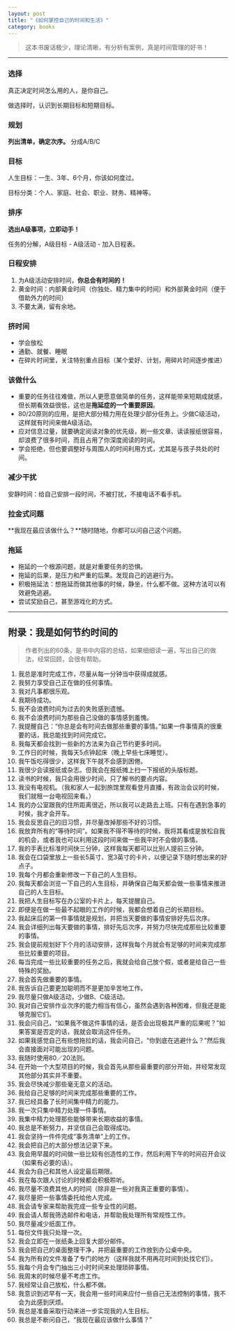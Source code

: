 ```yaml
---
layout: post
title: "《如何掌控自己的时间和生活》"
category: books
---
```


> 这本书废话极少，理论清晰，有分析有案例，真是时间管理的好书！

---

### 选择

真正决定时间怎么用的人，是你自己。

做选择时，认识到长期目标和短期目标。

### 规划

**列出清单，确定次序。** 分成A/B/C

### 目标

人生目标：一生、3年、6个月，你该如何度过。

目标分类：个人、家庭、社会、职业、财务、精神等。

### 排序

**选出A级事项，立即动手！**

任务的分解，A级目标 - A级活动 - 加入日程表。

### 日程安排

1. 为A级活动安排时间，**你总会有时间的！**
2. 黄金时间：内部黄金时间（你独处、精力集中的时间）和外部黄金时间（便于借助外力的时间）
3. 不要太满，留有余地。

### 挤时间

- 学会放松
- 通勤、就餐、睡眠
- 在碎片时间里，关注特别重点目标（某个爱好、计划，用碎片时间逐步推进）

### 该做什么

- 重要的任务往往难做，所以人更愿意做简单的任务，这样能带来短期成就感，但长期看效益很低，这也是**拖延症的一个重要原因**。
- 80/20原则的应用，是把大部分精力用在处理少部分任务上。少做C级活动，这样就有时间来做A级活动。
- 应对信息过量，就要确定阅读对象的优先级，刷一些文章、读读报纸很容易，却浪费了很多时间，而且占用了你深度阅读的时间。
- 学会拒绝，但也要调整好与周围人的时间利用方式，尤其是与孩子共处的时间。

### 减少干扰

安静时间：给自己安排一段时间，不被打扰，不接电话不看手机。

### 拉金式问题

**我现在最应该做什么？**随时随地，你都可以问自己这个问题。

### 拖延

- 拖延的一个根源问题，就是对重要任务的恐惧。
- 拖延的后果，是压力和严重的后果。发现自己的逃避行为。
- 积极拖延法：想拖延而做其他事的时候，静坐，什么都不做。这种方法可以有效避免逃避。
- 尝试奖励自己，甚至游戏化的方式。

---

## 附录：我是如何节约时间的

>  作者列出的60条，是书中内容的总结，如果细细读一遍，写出自己的做法，经常回顾，会很有帮助。

1. 我总是准时完成工作，尽量从每一分钟当中获得成就感。
2. 我努力享受自己正在做的任何事情。
3. 我对凡事都很乐观。
4. 我期待成功。
5. 我不会浪费时间为过去的失败感到遗憾。
6. 我不会浪费时间为那些自己没做的事情感到羞愧。
7. 我提醒自己：“你总是会有时间去做那些重要的事情。”如果一件事情真的很重要的话，我总能找到时间完成它。
8. 我每天都会找到一些新的方法来为自己节约更多时间。
9. 工作日的时候，我每天5点钟起床（晚上早些七床睡觉）。
10. 我午饭吃得很少，这样我下午就不会感到困倦。
11. 我很少会读报纸或杂志。但我会在报纸摊上扫一下报纸的头版标题。
12. 读书的时候，我只会用很少时间，只了解书的要点内容。
13. 我没有电视机。（我和家人一起到旅馆里观看登月直播，有政治会议的时候，我们就租一台电视回来看。）
14. 我的办公室跟我的住所距离很近，所以我可以走路去上班。只有在遇到急事的时候，我才会开车。
15. 我会反思自己的旧习惯，并尽量改掉那些不好的习惯。
16. 我放弃所有的“等待时间”。如果我不得不等待的时候，我将其看成是放松自我的机会，或者我也可以利用这段时间来做一些我平时不会做的事情。
17. 我的手表比标准时间快三分钟，这样我每天都可以比别人提前三分钟。
18. 我会在口袋里放上一些长5英寸、宽3英寸的卡片，以便记录下随时想出来的好点子。
19. 我每个月都会重新修改一下自己的人生目标。
20. 我每天都会浏览一下自己的人生目标，并确保自己每天都会做一些事情来推进自己的人生目标。
21. 我把人生目标写在办公室的卡片上，每天提醒自己。
22. 即便是在做一些最不起眼的工作的时候，我都会想着自己的长期目标。
23. 我起床后的第一件事情就是规划，并把当天要做的事情安排好先后次序。
24. 我会详细列出每天要做的事情，排好先后次序，并努力尽快完成那些比较重要的事情。
25. 我会提前规划好下个月的活动安排，这样我每个月就会有足够的时间来完成那些比较重要的项目。
26. 每当完成一些比较重要的任务之后，我就会给自己放个假，或者是给自己一些特殊的奖励。
27. 我会首先做重要的事情。
28. 我告诉自己要更加聪明而不是更加辛苦地工作。
29. 我尽量只做A级活动，少做B、C级活动。
30. 我对自己安排作业次序的能力相当有信心，虽然会遇到各种困难，但我还是能够克服它们。
31. 我会问自己，“如果我不做这件事情的话，是否会出现极其严重的后果呢？”如果答案是否定的话，我就会取消这件任务。
32. 如果我感觉自己有些想拖拉的话，我会问自己，“你到底在逃避什么？”然后我会直接面对可能出现的问题。
33. 我随时使用80／20法则。
34. 在开始一个大型项目的时候，我会首先从那些最重要的部分开始，并经常发现其他部分其实并不重要。
35. 我会尽快减少那些毫无意义的活动。
36. 我给自己足够的时间来完成那些重要的工作。
37. 我已经具备了长时间集中精力的能力。
38. 我一次只集中精力处理一件事情。
39. 我集中精力处理那些能够带来长期收益的事情。
40. 我总是不断努力，并坚信自己会取得成功。
41. 我会坚持一件件完成“事务清单”上的工作。
42. 我会把自己的大部分想法记录下来。
43. 我会用早晨的时间做一些比较有创造性的工作，然后利用下午的时间召开会议（如果有必要的话）。
44. 我会为自己和其他人设定最后期限。
45. 我在每次跟人讨论的时候都会积极聆听。
46. 我尽量不浪费其他人的时间（除非是一些对我真正重要的事情）。
47. 我尽量把一些事情委托给他人完成。
48. 我会请专家来帮助我完成一些专业性的问题。
49. 我会请人帮我筛选邮件和电话，并帮助我处理所有常规性工作。
50. 我尽量减少纸面工作。
51. 每份文件我只处理一次。
52. 我会立即在一张纸条上回复大部分邮件。
53. 我会把自己的桌面整理干净，并把最重要的工作放到办公桌中央。
54. 我为所有的文件准备了专门的地方（这样我就不用再花时间到处找它们）。
55. 我每个月会专门抽出三小时时间来处理琐碎事情。
56. 我周末的时候尽量不考虑工作。
57. 我经常让自己放松，什么都不做。
58. 我意识到迟早有一天，我会用一些时间来应付一些自己无法控制的事情，我不会为此感到厌烦。
59. 我总是准备采取行动来进一步实现我的人生目标。
60. 我总是不断问自己，“我现在最应该做什么事情？”